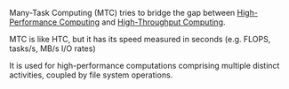 Many-Task Computing (MTC) tries to bridge the gap between [High-Performance Computing](High-Performance%20Computing.md) and [High-Throughput Computing](High-Throughput%20Computing.md).

MTC is like HTC, but it has its speed measured in seconds (e.g. FLOPS, tasks/s, MB/s I/O rates)

It is used for high-performance computations comprising multiple distinct activities, coupled by file system operations.